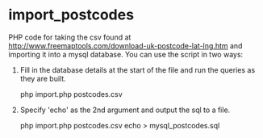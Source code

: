 import_postcodes
================

PHP code for taking the csv found at http://www.freemaptools.com/download-uk-postcode-lat-lng.htm and importing it into a mysql database. You can use the script in two ways:

1. Fill in the database details at the start of the file and run the queries as they are built.

    php import.php postcodes.csv

2. Specify 'echo' as the 2nd argument and output the sql to a file.

    php import.php postcodes.csv echo > mysql_postcodes.sql

